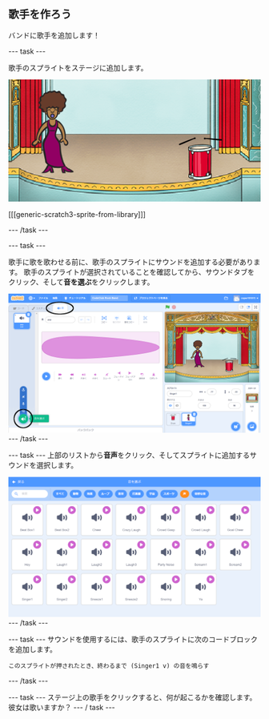 ## 歌手を作ろう

バンドに歌手を追加します！

\--- task \---

歌手のスプライトをステージに追加します。

![スクリーンショット](images/band-singer-mic.png)

[[[generic-scratch3-sprite-from-library]]]

\--- /task \---

\--- task \---

歌手に歌を歌わせる前に、歌手のスプライトにサウンドを追加する必要があります。 歌手のスプライトが選択されていることを確認してから、サウンドタブをクリック、そして**音を選ぶ**をクリックします。

![スクリーンショット](images/band-import-sound-annotated.png) \--- /task \---

\--- task \--- 上部のリストから**音声**をクリック、そしてスプライトに追加するサウンドを選択します。

![スクリーンショット](images/band-choose-sound.png) \--- /task \---

\--- task \--- サウンドを使用するには、歌手のスプライトに次のコードブロックを追加します。

```blocks3
このスプライトが押されたとき、終わるまで (Singer1 v) の音を鳴らす
```

\--- /task \---

\--- task \--- ステージ上の歌手をクリックすると、何が起こるかを確認します。彼女は歌いますか？ \--- / task \---